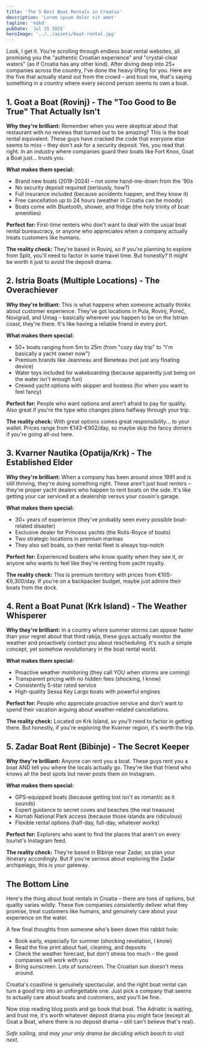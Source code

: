 ```yaml
---
title: 'The 5 Best Boat Rentals in Croatia'
description: 'Lorem ipsum dolor sit amet'
tagline: 'kdkd'
pubDate: 'Jul 15 2025'
heroImage: '../../assets/boat-rental.jpg'
---
```


Look, I get it. You're scrolling through endless boat rental websites, all promising you the "authentic Croatian experience" and "crystal-clear waters" (as if Croatia has any other kind). After diving deep into 25+ companies across the country, I've done the heavy lifting for you. Here are the five that actually stand out from the crowd – and trust me, that's saying something in a country where every second person seems to own a boat.

## 1. Goat a Boat (Rovinj) - The "Too Good to Be True" That Actually Isn't

**Why they're brilliant:** Remember when you were skeptical about that restaurant with no reviews that turned out to be amazing? This is the boat rental equivalent. These guys have cracked the code that everyone else seems to miss – they don't ask for a security deposit. Yes, you read that right. In an industry where companies guard their boats like Fort Knox, Goat a Boat just... trusts you.

**What makes them special:**
- Brand new boats (2019-2024) – not some hand-me-down from the '90s
- No security deposit required (seriously, how?)
- Full insurance included (because accidents happen, and they know it)
- Free cancellation up to 24 hours (weather in Croatia can be moody)
- Boats come with Bluetooth, shower, and fridge (the holy trinity of boat amenities)

**Perfect for:** First-time renters who don't want to deal with the usual boat rental bureaucracy, or anyone who appreciates when a company actually treats customers like humans.

**The reality check:** They're based in Rovinj, so if you're planning to explore from Split, you'll need to factor in some travel time. But honestly? It might be worth it just to avoid the deposit drama.

## 2. Istria Boats (Multiple Locations) - The Overachiever

**Why they're brilliant:** This is what happens when someone actually thinks about customer experience. They've got locations in Pula, Rovinj, Poreč, Novigrad, and Umag – basically wherever you happen to be on the Istrian coast, they're there. It's like having a reliable friend in every port.

**What makes them special:**
- 50+ boats ranging from 5m to 25m (from "cozy day trip" to "I'm basically a yacht owner now")
- Premium brands like Jeanneau and Beneteau (not just any floating device)
- Water toys included for wakeboarding (because apparently just being on the water isn't enough fun)
- Crewed yacht options with skipper and hostess (for when you want to feel fancy)

**Perfect for:** People who want options and aren't afraid to pay for quality. Also great if you're the type who changes plans halfway through your trip.

**The reality check:** With great options comes great responsibility... to your wallet. Prices range from €143-€902/day, so maybe skip the fancy dinners if you're going all-out here.

## 3. Kvarner Nautika (Opatija/Krk) - The Established Elder

**Why they're brilliant:** When a company has been around since 1991 and is still thriving, they're doing something right. These aren't just boat renters – they're proper yacht dealers who happen to rent boats on the side. It's like getting your car serviced at a dealership versus your cousin's garage.

**What makes them special:**
- 30+ years of experience (they've probably seen every possible boat-related disaster)
- Exclusive dealer for Princess yachts (the Rolls-Royce of boats)
- Two strategic locations in premium marinas
- They also sell boats, so their rental fleet is always top-notch

**Perfect for:** Experienced boaters who know quality when they see it, or anyone who wants to feel like they're renting from yacht royalty.

**The reality check:** This is premium territory with prices from €105-€6,300/day. If you're on a backpacker budget, maybe just admire their boats from the dock.

## 4. Rent a Boat Punat (Krk Island) - The Weather Whisperer

**Why they're brilliant:** In a country where summer storms can appear faster than your regret about that third rakija, these guys actually monitor the weather and proactively contact you about rescheduling. It's such a simple concept, yet somehow revolutionary in the boat rental world.

**What makes them special:**
- Proactive weather monitoring (they call YOU when storms are coming)
- Transparent pricing with no hidden fees (shocking, I know)
- Consistently 5-star rated service
- High-quality Sessa Key Largo boats with powerful engines

**Perfect for:** People who appreciate proactive service and don't want to spend their vacation arguing about weather-related cancellations.

**The reality check:** Located on Krk Island, so you'll need to factor in getting there. But honestly, if you're exploring the Kvarner region, it's worth the trip.

## 5. Zadar Boat Rent (Bibinje) - The Secret Keeper

**Why they're brilliant:** Anyone can rent you a boat. These guys rent you a boat AND tell you where the locals actually go. They're like that friend who knows all the best spots but never posts them on Instagram.

**What makes them special:**
- GPS-equipped boats (because getting lost isn't as romantic as it sounds)
- Expert guidance to secret coves and beaches (the real treasure)
- Kornati National Park access (because those islands are ridiculous)
- Flexible rental options (half-day, full-day, whatever works)

**Perfect for:** Explorers who want to find the places that aren't on every tourist's Instagram feed.

**The reality check:** They're based in Bibinje near Zadar, so plan your itinerary accordingly. But if you're serious about exploring the Zadar archipelago, this is your gateway.

## The Bottom Line

Here's the thing about boat rentals in Croatia – there are tons of options, but quality varies wildly. These five companies consistently deliver what they promise, treat customers like humans, and genuinely care about your experience on the water.

A few final thoughts from someone who's been down this rabbit hole:
- Book early, especially for summer (shocking revelation, I know)
- Read the fine print about fuel, cleaning, and deposits
- Check the weather forecast, but don't stress too much – the good companies will work with you
- Bring sunscreen. Lots of sunscreen. The Croatian sun doesn't mess around.

Croatia's coastline is genuinely spectacular, and the right boat rental can turn a good trip into an unforgettable one. Just pick a company that seems to actually care about boats and customers, and you'll be fine.

Now stop reading blog posts and go book that boat. The Adriatic is waiting, and trust me, it's worth whatever deposit drama you might face (except at Goat a Boat, where there is no deposit drama – still can't believe that's real).

*Safe sailing, and may your only drama be deciding which beach to visit next.*
